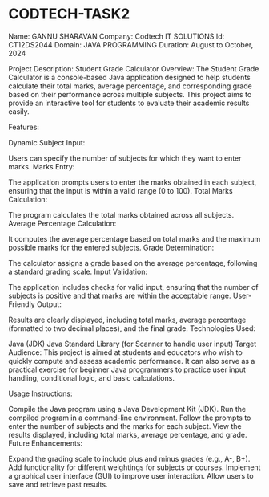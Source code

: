 # CODTECH-TASK2

Name: GANNU SHARAVAN
Company: Codtech IT SOLUTIONS
Id: CT12DS2044
Domain: JAVA PROGRAMMING
Duration: August to October, 2024

Project Description: Student Grade Calculator
Overview: The Student Grade Calculator is a console-based Java application designed to help students calculate their total marks, average percentage, and corresponding grade based on their performance across multiple subjects. This project aims to provide an interactive tool for students to evaluate their academic results easily.

Features:

Dynamic Subject Input:

Users can specify the number of subjects for which they want to enter marks.
Marks Entry:

The application prompts users to enter the marks obtained in each subject, ensuring that the input is within a valid range (0 to 100).
Total Marks Calculation:

The program calculates the total marks obtained across all subjects.
Average Percentage Calculation:

It computes the average percentage based on total marks and the maximum possible marks for the entered subjects.
Grade Determination:

The calculator assigns a grade based on the average percentage, following a standard grading scale.
Input Validation:

The application includes checks for valid input, ensuring that the number of subjects is positive and that marks are within the acceptable range.
User-Friendly Output:

Results are clearly displayed, including total marks, average percentage (formatted to two decimal places), and the final grade.
Technologies Used:

Java (JDK)
Java Standard Library (for Scanner to handle user input)
Target Audience: This project is aimed at students and educators who wish to quickly compute and assess academic performance. It can also serve as a practical exercise for beginner Java programmers to practice user input handling, conditional logic, and basic calculations.

Usage Instructions:

Compile the Java program using a Java Development Kit (JDK).
Run the compiled program in a command-line environment.
Follow the prompts to enter the number of subjects and the marks for each subject.
View the results displayed, including total marks, average percentage, and grade.
Future Enhancements:

Expand the grading scale to include plus and minus grades (e.g., A-, B+).
Add functionality for different weightings for subjects or courses.
Implement a graphical user interface (GUI) to improve user interaction.
Allow users to save and retrieve past results.
